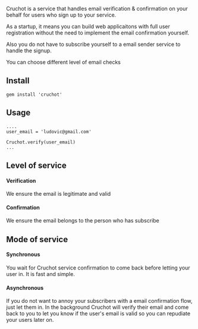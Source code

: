 Cruchot is a service that handles email verification & confirmation
on your behalf for users who sign up to your service.

As a startup, it means you can build web applicaitons with full user registration
without the need to implement the email confirmation yourself.

Also you do not have to subscribe yourself to a email sender 
service to handle the signup.

You can choose different level of email checks

## Install

    gem install 'cruchot'

## Usage

    ....
    user_email = 'ludovic@gmail.com'

    Cruchot.verify(user_email)
    ...

## Level of service

#### Verification 

We ensure the email is legitimate and valid

#### Confirmation

We ensure the email belongs to the person who has subscribe

## Mode of service

#### Synchronous

You wait for Cruchot service confirmation to come back before letting your user in. It is fast and simple.

#### Asynchronous 

If you do not want to annoy your subscribers with a email confirmation flow, just
let them in. In the background Cruchot will verify their email and come back to you
to let you know if the user's email is valid so you can repudiate your users later on.
